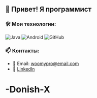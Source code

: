 ## 👋 Привет! Я программист

### 🛠 Мои технологии:
![Java](https://img.shields.io/badge/Java-ED8B00?style=for-the-badge&logo=java&logoColor=white)
![Android](https://img.shields.io/badge/Android-3DDC84?style=for-the-badge&logo=android&logoColor=white)
![GitHub](https://img.shields.io/badge/GitHub-181717?style=for-the-badge&logo=github&logoColor=white)

### 📫 Контакты:
- 📧 Email: woomypro@email.com
- 💼 [LinkedIn](https://linkedin.com/in/дониш-храмов)
# -Donish-X
